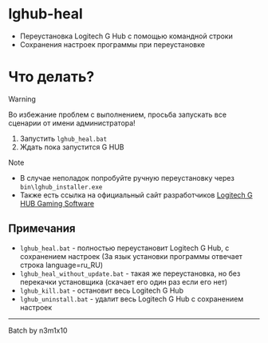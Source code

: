 # lghub-heal
- Переустановка Logitech G Hub с помощью командной строки
- Сохранения настроек программы при переустановке

# Что делать?
>[!warning]
>Во избежание проблем с выполнением, просьба запускать все сценарии от имени администратора!

1. Запустить `lghub_heal.bat`
2. Ждать пока запустится G HUB

>[!NOTE]
> - В случае неполадок попробуйте ручную переустановку через `bin\lghub_installer.exe`
> - Также есть ссылка на официальный сайт разработчиков [Logitech G HUB Gaming Software](https://www.logitechg.com/en-us/innovation/g-hub.html)

## Примечания

- `lghub_heal.bat` - полностью переустановит Logitech G Hub, с сохранением настроек
(За язык установки программы отвечает строка language=ru_RU)
- `lghub_heal_without_update.bat` - такая же переустановка, но без перекачки установщика (скачает его один раз если его нет)
- `lghub_kill.bat` - остановит весь Logitech G Hub
- `lghub_uninstall.bat` - удалит весь Logitech G Hub с сохранением настроек

---

Batch by n3m1x10
